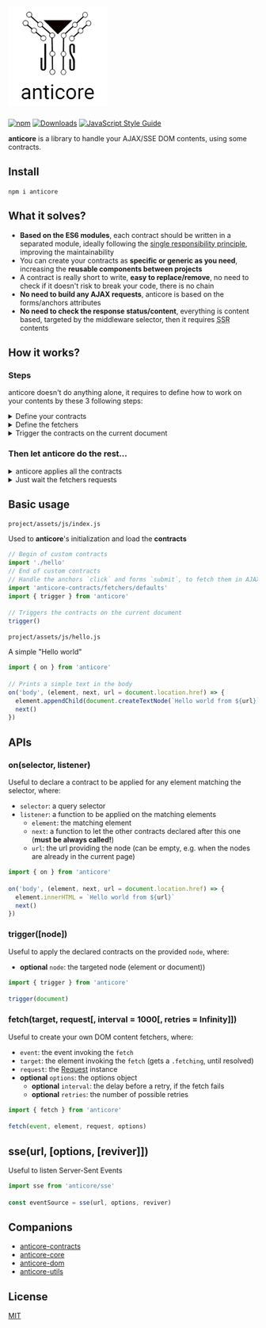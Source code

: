 # <a name="reference"><img alt="anticore" src="./logo.png" title="BETA anticore" width="200" /></a>

[![npm](https://img.shields.io/npm/v/anticore.svg?style=plastic)]()
[![Downloads](https://img.shields.io/npm/dt/anticore.svg?style=plastic)]()
[![JavaScript Style Guide](https://img.shields.io/badge/code_style-standard-brightgreen.svg)](https://standardjs.com)

**anticore** is a library to handle your AJAX/SSE DOM contents, using some contracts.

## <a name="install">Install</a>

`npm i anticore`

## <a name="what-it-solves">What it solves?</a>

* **Based on the ES6 modules**, each contract should be written in a separated module, ideally following the [single responsibility principle](https://en.wikipedia.org/wiki/Single_responsibility_principle), improving the maintainability
* You can create your contracts as **specific or generic as you need**, increasing the **reusable components between projects**
* A contract is really short to write, **easy to replace/remove**, no need to check if it doesn't risk to break your code, there is no chain
* **No need to build any AJAX requests**, anticore is based on the forms/anchors attributes
* **No need to check the response status/content**, everything is content based, targeted by the middleware selector, then it requires <abbr title="Server-Side Rendering">SSR</abbr> contents

## <a name="how-it-works">How it works?</a>

### <a name="steps">Steps</a>
anticore doesn't do anything alone, it requires to define how to work on your contents by these 3 following steps:

<details>
  <summary name="define-your-contracts">Define your contracts</summary>
  
  A contract is defined to apply any operations (event listening, pre-validation, ...) on the elements, founds by anticore, matching the provided selector.
  
  **Important:** anticore does not appends the elements itself, import your own contracts to do it.
  
  (As a best practice, you should import the "injectors" and the end, to avoid the browser redraws as possible.)
  
```js
import { on } from 'anticore'

on(selector, listener)
```
</details>

<details>
  <summary name="define-the-fetchers">Define the fetchers</summary>
  
  The fetchers are some specific contracts, used to define how the anticore's requests are built, to automate their fetching.
  
  See [anticore-contracts/fetchers](https://github.com/Lcfvs/anticore-contracts/fetchers#readme)

  Once fetched by anticore, the contents are triggered on the defined contracts.
```js
import 'anticore-contracts/fetchers/defaults'
```
</details>

<details>
  <summary name="trigger-the-contracts-on-the-current-document">Trigger the contracts on the current document</summary>

  It's important to have the same process on the loaded document and on the fetched contents.

```js
import { trigger } from 'anticore'

trigger()
```
</details>

### <a name="Then-let-anticore-do-the-rest">Then let anticore do the rest...</a>

<details>
  <summary name="anticore-applies-all-the-contracts">anticore applies all the contracts</summary>

  * For each contract, it tries to find all the elements matching the contract selector.
  * Based on the contracts order, for each match, it provides the element to the related contract.
  * Each contract resolution **must** call the `next()` to let the next contract resolve too.
</details>

<details>
  <summary name="just-wait-the-fetchers-requests">Just wait the fetchers requests</summary>

  * It depends on your chosen fetchers, but if you use the `defaults`, it waits a `click` on an anchor or a `submit` on a form.
  * Once the event is emitted the fetcher provides the request to anticore
  * anticore fetches the request and waits the response
  * anticore parses the response to a `DocumentFragment`
  * anticore triggers on the fragment, [applying all the contracts on it](#anticore-applies-all-the-contracts)
</details>

## <a name="basic-usage">Basic usage</a>

`project/assets/js/index.js`

Used to **anticore**'s initialization and load the **contracts**

```js
// Begin of custom contracts
import './hello'
// End of custom contracts
// Handle the anchors `click` and forms `submit`, to fetch them in AJAX, automatically
import 'anticore-contracts/fetchers/defaults'
import { trigger } from 'anticore'

// Triggers the contracts on the current document
trigger()
```

`project/assets/js/hello.js`

A simple "Hello world"

```js
import { on } from 'anticore'

// Prints a simple text in the body
on('body', (element, next, url = document.location.href) => {
  element.appendChild(document.createTextNode(`Hello world from ${url}`))
  next()
})
```


## <a name="apis">APIs</a>

### <a name="on">on(selector, listener)</a>
Useful to declare a contract to be applied for any element matching the selector, where:
* `selector`: a query selector
* `listener`: a function to be applied on the matching elements
  * `element`: the matching element
  * `next`: a function to let the other contracts declared after this one (**must be always called!**) 
  * `url`: the url providing the node (can be empty, e.g. when the nodes are already in the current page)

```js
import { on } from 'anticore'

on('body', (element, next, url = document.location.href) => {
  element.innerHTML = `Hello world from ${url}`
  next()
})
```

### <a name="populate">trigger([node])</a>
Useful to apply the declared contracts on the provided `node`, where:
* **optional** `node`: the targeted node (element or document))

```js
import { trigger } from 'anticore'

trigger(document)
```

### <a name="fetch">fetch(target, request[, interval = 1000[, retries = Infinity]])</a>

Useful to create your own DOM content fetchers, where:
* `event`: the event invoking the `fetch`
* `target`: the element invoking the `fetch` (gets a `.fetching`, until resolved)
* `request`: the [Request](https://developer.mozilla.org/fr/docs/Web/API/Request) instance
* **optional** `options`: the options object
    * **optional** `interval`: the delay before a retry, if the fetch fails
    * **optional** `retries`: the number of possible retries

```js
import { fetch } from 'anticore'

fetch(event, element, request, options)
```

## <a name="sse">sse(url, [options, [reviver]])</a>

Useful to listen Server-Sent Events
```js
import sse from 'anticore/sse'

const eventSource = sse(url, options, reviver)
```


## <a name="companions">Companions</a>

* [anticore-contracts](https://github.com/Lcfvs/anticore-contracts)
* [anticore-core](https://github.com/Lcfvs/anticore-core)
* [anticore-dom](https://github.com/Lcfvs/anticore-dom)
* [anticore-utils](https://github.com/Lcfvs/anticore-utils)


## <a name="license">License</a>

[MIT](https://github.com/Lcfvs/anticore/blob/master/licence.md)
